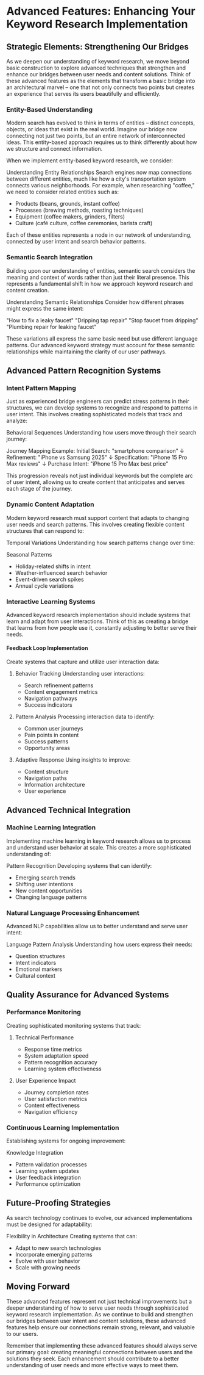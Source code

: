 # Advanced Features: Enhancing Your Keyword Research Implementation

## Strategic Elements: Strengthening Our Bridges

As we deepen our understanding of keyword research, we move beyond basic construction to explore advanced techniques that strengthen and enhance our bridges between user needs and content solutions. Think of these advanced features as the elements that transform a basic bridge into an architectural marvel – one that not only connects two points but creates an experience that serves its users beautifully and efficiently.

### Entity-Based Understanding

Modern search has evolved to think in terms of entities – distinct concepts, objects, or ideas that exist in the real world. Imagine our bridge now connecting not just two points, but an entire network of interconnected ideas. This entity-based approach requires us to think differently about how we structure and connect information.

When we implement entity-based keyword research, we consider:

Understanding Entity Relationships
Search engines now map connections between different entities, much like how a city's transportation system connects various neighborhoods. For example, when researching "coffee," we need to consider related entities such as:

- Products (beans, grounds, instant coffee)
- Processes (brewing methods, roasting techniques)
- Equipment (coffee makers, grinders, filters)
- Culture (café culture, coffee ceremonies, barista craft)

Each of these entities represents a node in our network of understanding, connected by user intent and search behavior patterns.

### Semantic Search Integration

Building upon our understanding of entities, semantic search considers the meaning and context of words rather than just their literal presence. This represents a fundamental shift in how we approach keyword research and content creation.

Understanding Semantic Relationships
Consider how different phrases might express the same intent:

"How to fix a leaky faucet"
"Dripping tap repair"
"Stop faucet from dripping"
"Plumbing repair for leaking faucet"

These variations all express the same basic need but use different language patterns. Our advanced keyword strategy must account for these semantic relationships while maintaining the clarity of our user pathways.

## Advanced Pattern Recognition Systems

### Intent Pattern Mapping

Just as experienced bridge engineers can predict stress patterns in their structures, we can develop systems to recognize and respond to patterns in user intent. This involves creating sophisticated models that track and analyze:

Behavioral Sequences
Understanding how users move through their search journey:

Journey Mapping Example:
Initial Search: "smartphone comparison"
↓
Refinement: "iPhone vs Samsung 2025"
↓
Specification: "iPhone 15 Pro Max reviews"
↓
Purchase Intent: "iPhone 15 Pro Max best price"

This progression reveals not just individual keywords but the complete arc of user intent, allowing us to create content that anticipates and serves each stage of the journey.

### Dynamic Content Adaptation

Modern keyword research must support content that adapts to changing user needs and search patterns. This involves creating flexible content structures that can respond to:

Temporal Variations
Understanding how search patterns change over time:

Seasonal Patterns
- Holiday-related shifts in intent
- Weather-influenced search behavior
- Event-driven search spikes
- Annual cycle variations

### Interactive Learning Systems

Advanced keyword research implementation should include systems that learn and adapt from user interactions. Think of this as creating a bridge that learns from how people use it, constantly adjusting to better serve their needs.

#### Feedback Loop Implementation

Create systems that capture and utilize user interaction data:

1. Behavior Tracking
   Understanding user interactions:
   - Search refinement patterns
   - Content engagement metrics
   - Navigation pathways
   - Success indicators

2. Pattern Analysis
   Processing interaction data to identify:
   - Common user journeys
   - Pain points in content
   - Success patterns
   - Opportunity areas

3. Adaptive Response
   Using insights to improve:
   - Content structure
   - Navigation paths
   - Information architecture
   - User experience

## Advanced Technical Integration

### Machine Learning Integration

Implementing machine learning in keyword research allows us to process and understand user behavior at scale. This creates a more sophisticated understanding of:

Pattern Recognition
Developing systems that can identify:
- Emerging search trends
- Shifting user intentions
- New content opportunities
- Changing language patterns

### Natural Language Processing Enhancement

Advanced NLP capabilities allow us to better understand and serve user intent:

Language Pattern Analysis
Understanding how users express their needs:
- Question structures
- Intent indicators
- Emotional markers
- Cultural context

## Quality Assurance for Advanced Systems

### Performance Monitoring

Creating sophisticated monitoring systems that track:

1. Technical Performance
   - Response time metrics
   - System adaptation speed
   - Pattern recognition accuracy
   - Learning system effectiveness

2. User Experience Impact
   - Journey completion rates
   - User satisfaction metrics
   - Content effectiveness
   - Navigation efficiency

### Continuous Learning Implementation

Establishing systems for ongoing improvement:

Knowledge Integration
- Pattern validation processes
- Learning system updates
- User feedback integration
- Performance optimization

## Future-Proofing Strategies

As search technology continues to evolve, our advanced implementations must be designed for adaptability:

Flexibility in Architecture
Creating systems that can:
- Adapt to new search technologies
- Incorporate emerging patterns
- Evolve with user behavior
- Scale with growing needs

## Moving Forward

These advanced features represent not just technical improvements but a deeper understanding of how to serve user needs through sophisticated keyword research implementation. As we continue to build and strengthen our bridges between user intent and content solutions, these advanced features help ensure our connections remain strong, relevant, and valuable to our users.

Remember that implementing these advanced features should always serve our primary goal: creating meaningful connections between users and the solutions they seek. Each enhancement should contribute to a better understanding of user needs and more effective ways to meet them.